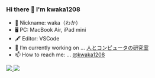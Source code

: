### Hi there 👋 I'm kwaka1208

- 💖 Nickname: waka（わか）
- 🖥 PC: MacBook Air, iPad mini
- 🖋 Editor: VSCode
- 🔭 I’m currently working on ... [人とコンピュータの研究室](https://crssrds.jp/)
- 📫 How to reach me: ... [@kwaka1208](https://x.com/kwaka1208)

<div align="left">
  <a href="https://github.com/kwaka1208">
    <img src="https://github-readme-stats.vercel.app/api/top-langs/?username=kwaka1208&layout=compact&theme=dracula&show_icons=true" />
  </a>
  <a href="https://github.com/kwaka1208">
    <img src="https://github-readme-stats.vercel.app/api?username=kwaka1208&hide=stars,issues&theme=dracula&show_icons=true&line_height=30" />
  </a>
</div>

